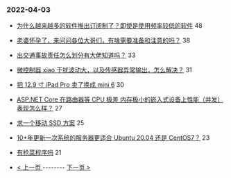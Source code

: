 ### 2022-04-03 
- [为什么越来越多的软件推出订阅制了？即使是使用频率较低的软件](https://www.v2ex.com/t/844695) 48
- [老婆怀孕了，来问问各位大哥们，有啥需要准备和注意的吗？](https://www.v2ex.com/t/844666) 38
- [出交通事故责任怎么划分有大佬知道吗？](https://www.v2ex.com/t/844689) 33
- [微控制器 xiao 干扰波动大，以及传感器异常输出，怎么解决？](https://www.v2ex.com/t/844717) 31
- [把 12.9 寸 iPad Pro 卖了换成 mini 6](https://www.v2ex.com/t/844708) 30
- [ASP.NET Core 在路由器等 CPU 极差 内存极小的嵌入式设备上性能（并发）表现怎么样？](https://www.v2ex.com/t/844665) 27
- [求一个移动 SSD 方案](https://www.v2ex.com/t/844679) 25
- [10+年更新一次系统的服务器更适合 Ubuntu 20.04 还是 CentOS7？](https://www.v2ex.com/t/844734) 23
- [有抢菜程序吗](https://www.v2ex.com/t/844702) 21 

- [ < 上一页 ](https://github.com/able8/v2ex-hot-record/blob/master/2022-04-02.md) -------- [ 下一页 > ](https://github.com/able8/v2ex-hot-record/blob/master/2022-04-04.md)